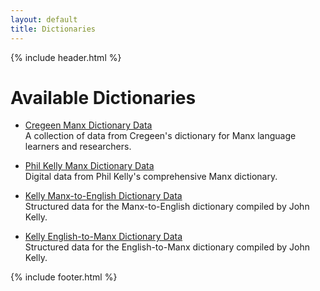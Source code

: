 ```yaml
---
layout: default
title: Dictionaries
---
```


{% include header.html %}

# Available Dictionaries

- [Cregeen Manx Dictionary Data](/Dictionaries/cregeen-manx-dictionary-data)  
  A collection of data from Cregeen's dictionary for Manx language learners and researchers.

- [Phil Kelly Manx Dictionary Data](/Dictionaries/phil-kelly-manx-dictionary-data)  
  Digital data from Phil Kelly's comprehensive Manx dictionary.

- [Kelly Manx-to-English Dictionary Data](/Dictionaries/kelly-m2e-manx-dictionary-data)  
  Structured data for the Manx-to-English dictionary compiled by John Kelly.

- [Kelly English-to-Manx Dictionary Data](/Dictionaries/kelly-e2m-manx-dictionary-data)  
  Structured data for the English-to-Manx dictionary compiled by John Kelly.

{% include footer.html %}

